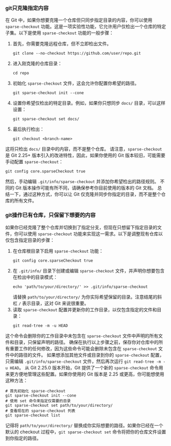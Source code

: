 ### git只克隆指定内容
在 Git 中，如果你想要克隆一个仓库但只同步指定目录的内容，你可以使用 `sparse-checkout` 功能。这是一项实验性功能，它允许用户仅检出一个仓库的特定子集。以下是使用 `sparse-checkout` 功能的一般步骤：
1. 首先，你需要克隆远程仓库，但不立即检出文件。
   ```shell
   git clone --no-checkout https://github.com/user/repo.git
   ```
2. 进入刚克隆的仓库目录：
   ```shell
   cd repo
   ```
3. 初始化 `sparse-checkout` 文件，这会允许你配置你希望的路径。
   ```shell
   git sparse-checkout init --cone
   ```
4. 设置你希望仅检出的特定目录。例如，如果你只想同步 `docs/` 目录，可以这样设置：
   ```shell
   git sparse-checkout set docs/
   ```
5. 最后执行检出：
   ```shell
   git checkout <branch-name>
   ```
这将只检出 `docs/` 目录中的内容，而不是整个仓库。
请注意，`sparse-checkout` 是 Git 2.25+ 版本引入的改进特性，因此，如果你使用的 Git 版本较旧，可能需要手动配置 `sparse-checkout`：
```shell
git config core.sparseCheckout true
```
然后，手动编辑 `.git/info/sparse-checkout` 并添加你希望检出的路径规则。
不同的 Git 版本操作可能有所不同，请确保参考你目前使用的版本的 Git 文档。
总结一下，通过这种方式，你可以让 Git 仅克隆并同步你指定的目录，而不是整个仓库的所有文件。

### git操作已有仓库，只保留下想要的内容
如果你已经克隆了整个仓库并切换到了指定分支，但现在只想留下指定目录的文件，你可以使用 `sparse-checkout` 功能来实现这一需求。以下是调整现有仓库以仅包含指定目录的步骤：
1. 在仓库根目录下启用 `sparse-checkout` 功能：
   ```shell
   git config core.sparseCheckout true
   ```
2. 在 `.git/info/` 目录下创建或编辑 `sparse-checkout` 文件，并声明你想要包含在检出中的目录模式：
   ```shell
   echo 'path/to/your/directory/' >> .git/info/sparse-checkout
   ```
   请替换 `path/to/your/directory/` 为你实际希望保留的目录。注意结尾的斜杠 `/` 表示目录，这对 Git 来说很重要。
3. 读取 `sparse-checkout` 配置并更新你的工作目录，以仅包含指定的文件和目录：
   ```shell
   git read-tree -m -u HEAD
   ```
这个命令会删除你的工作目录中未包含在 `sparse-checkout` 文件中声明的所有文件和目录，只保留声明的路径。
确保在执行以上步骤之前，保存你对仓库中的所有重要工作的任何修改，因为这些命令可能会删除未包含在 `sparse-checkout` 文件中的路径的文件。
如果想添加其他文件或目录到你的 `sparse-checkout` 配置，只需编辑 `.git/info/sparse-checkout` 文件，然后再次运行 `git read-tree -m -u HEAD`。
从 Git 2.25.0 版本开始，Git 提供了一个新的 `sparse-checkout` 命令用来更方便地管理这些配置。如果你使用的 Git 版本是 2.25 或更高，你可能想使用这种方法：
```shell
# 首先初始化 sparse-checkout
git sparse-checkout init --cone
# 使用 set 命令来指定仅需要的目录
git sparse-checkout set path/to/your/directory/
# 查看现在的 sparse-checkout 列表
git sparse-checkout list
```
记得将 `path/to/your/directory/` 替换成你实际想要的路径。如果你已经在一个默认的 checkout 过程中，`git sparse-checkout set` 命令将把你的仓库文件设置到你指定的路径。
